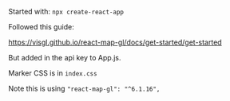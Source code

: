 Started with: `npx create-react-app`

Followed this guide:

https://visgl.github.io/react-map-gl/docs/get-started/get-started

But added in the api key to App.js.

Marker CSS is in `index.css`

Note this is using `"react-map-gl": "^6.1.16",`